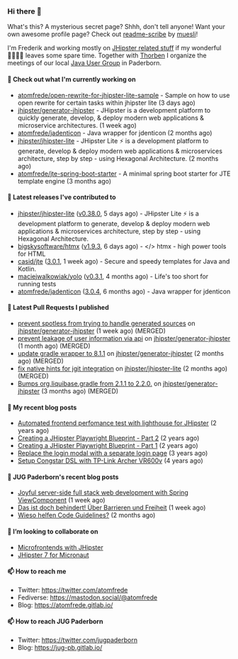 ### Hi there 👋

What's this? A mysterious secret page? Shhh, don't tell anyone!
Want your own awesome profile page? Check out [readme-scribe](https://github.com/muesli/readme-scribe) by [muesli](https://github.com/muesli)!

I'm Frederik and working mostly on [JHipster related stuff](https://github.com/jhipster/) if my wonderful 👨‍👩‍👧‍👦 leaves some spare time.
Together with [Thorben](https://github.com/thjanssen) I organize the meetings of our local [Java User Group](https://github.com/jugpaderborn) in Paderborn.

#### 👷 Check out what I'm currently working on

- [atomfrede/open-rewrite-for-jhipster-lite-sample](https://github.com/atomfrede/open-rewrite-for-jhipster-lite-sample) - Sample on how to use open rewrite for certain tasks within jhipster lite (3 days ago)
- [jhipster/generator-jhipster](https://github.com/jhipster/generator-jhipster) - JHipster is a development platform to quickly generate, develop, &amp; deploy modern web applications &amp; microservice architectures. (1 week ago)
- [atomfrede/jadenticon](https://github.com/atomfrede/jadenticon) - Java wrapper for jdenticon (2 months ago)
- [jhipster/jhipster-lite](https://github.com/jhipster/jhipster-lite) - JHipster Lite ⚡ is a development platform to generate, develop &amp; deploy modern web applications &amp; microservices architecture, step by step - using Hexagonal Architecture. (2 months ago)
- [atomfrede/jte-spring-boot-starter](https://github.com/atomfrede/jte-spring-boot-starter) - A minimal spring boot starter for JTE template engine (3 months ago)

#### 🔭 Latest releases I've contributed to

- [jhipster/jhipster-lite](https://github.com/jhipster/jhipster-lite) ([v0.38.0](https://github.com/jhipster/jhipster-lite/releases/tag/v0.38.0), 5 days ago) - JHipster Lite ⚡ is a development platform to generate, develop &amp; deploy modern web applications &amp; microservices architecture, step by step - using Hexagonal Architecture.
- [bigskysoftware/htmx](https://github.com/bigskysoftware/htmx) ([v1.9.3](https://github.com/bigskysoftware/htmx/releases/tag/v1.9.3), 6 days ago) - &lt;/&gt; htmx - high power tools for HTML
- [casid/jte](https://github.com/casid/jte) ([3.0.1](https://github.com/casid/jte/releases/tag/3.0.1), 1 week ago) - Secure and speedy templates for Java and Kotlin.
- [maciejwalkowiak/yolo](https://github.com/maciejwalkowiak/yolo) ([v0.3.1](https://github.com/maciejwalkowiak/yolo/releases/tag/v0.3.1), 4 months ago) - Life&#39;s too short for running tests
- [atomfrede/jadenticon](https://github.com/atomfrede/jadenticon) ([3.0.4](https://github.com/atomfrede/jadenticon/releases/tag/3.0.4), 6 months ago) - Java wrapper for jdenticon

#### 🔨 Latest Pull Requests I published

- [prevent spotless from trying to handle generated sources](https://github.com/jhipster/generator-jhipster/pull/22846) on [jhipster/generator-jhipster](https://github.com/jhipster/generator-jhipster) (1 week ago) (MERGED)
- [prevent leakage of user information via api](https://github.com/jhipster/generator-jhipster/pull/22373) on [jhipster/generator-jhipster](https://github.com/jhipster/generator-jhipster) (1 month ago) (MERGED)
- [update gradle wrapper to 8.1.1](https://github.com/jhipster/generator-jhipster/pull/22025) on [jhipster/generator-jhipster](https://github.com/jhipster/generator-jhipster) (2 months ago) (MERGED)
- [fix native hints for jgit integration](https://github.com/jhipster/jhipster-lite/pull/6105) on [jhipster/jhipster-lite](https://github.com/jhipster/jhipster-lite) (2 months ago) (MERGED)
- [Bumps org.liquibase.gradle from 2.1.1 to 2.2.0.](https://github.com/jhipster/generator-jhipster/pull/21749) on [jhipster/generator-jhipster](https://github.com/jhipster/generator-jhipster) (3 months ago) (MERGED)

#### 📜 My recent blog posts

- [Automated frontend perfomance test with lighthouse for JHipster](https://atomfrede.gitlab.io/2021/04/automated-frontend-perfomance-test-with-lighthouse-for-jhipster/) (2 years ago)
- [Creating a JHipster Playwright Blueprint - Part 2](https://atomfrede.gitlab.io/2021/03/creating-a-jhipster-playwright-blueprint-part-2/) (2 years ago)
- [Creating a JHipster Playwright Blueprint - Part 1](https://atomfrede.gitlab.io/2021/03/creating-a-jhipster-playwright-blueprint-part-1/) (2 years ago)
- [Replace the login modal with a separate login page](https://atomfrede.gitlab.io/2019/11/replace-the-login-modal-with-a-separate-login-page/) (3 years ago)
- [Setup Congstar DSL with TP-Link Archer VR600v](https://atomfrede.gitlab.io/2019/08/setup-congstar-dsl-with-tp-link-archer-vr600v/) (4 years ago)

#### 📜 JUG Paderborn's recent blog posts

- [Joyful server-side full stack web development with Spring ViewComponent](https://jug-pb.gitlab.io/blog/2023/rapid-server-side-development.html) (1 week ago)
- [Das ist doch behindert! Über Barrieren und Freiheit](https://jug-pb.gitlab.io/blog/2023/barriere-freiheit.html) (1 week ago)
- [Wieso helfen Code Guidelines?](https://jug-pb.gitlab.io/blog/2023/codeguidelines.html) (2 months ago)

#### 👯 I’m looking to collaborate on

- [Microfrontends with JHipster](https://github.com/jhipster/generator-jhipster/issues/10189)
- [JHipster 7 for Micronaut](https://github.com/jhipster/generator-jhipster-micronaut/issues/250)

#### 📫 How to reach me

- Twitter: https://twitter.com/atomfrede
- Fediverse: https://mastodon.social/@atomfrede
- Blog: https://atomfrede.gitlab.io/

#### 📫 How to reach JUG Paderborn

- Twitter: https://twitter.com/jugpaderborn
- Blog: https://jug-pb.gitlab.io/
